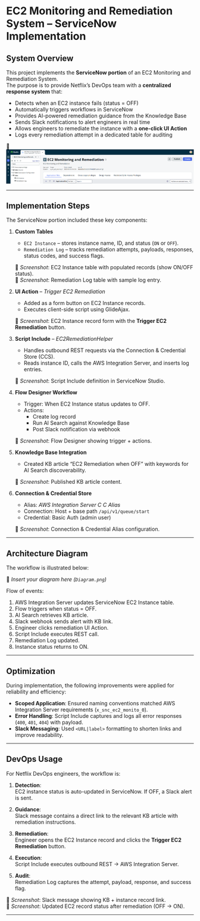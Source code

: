 # EC2 Monitoring and Remediation System – ServiceNow Implementation

## System Overview
This project implements the **ServiceNow portion** of an EC2 Monitoring and Remediation System.  
The purpose is to provide Netflix’s DevOps team with a **centralized response system** that:  
- Detects when an EC2 instance fails (status = OFF)  
- Automatically triggers workflows in ServiceNow  
- Provides AI-powered remediation guidance from the Knowledge Base  
- Sends Slack notifications to alert engineers in real time  
- Allows engineers to remediate the instance with a **one-click UI Action**  
- Logs every remediation attempt in a dedicated table for auditing  

📸   ![ServiceNow application scope showing **EC2 Monitoring and Remediation** with tables included](assets/initial_setup.png)

---

## Implementation Steps
The ServiceNow portion included these key components:

1. **Custom Tables**  
   - `EC2 Instance` – stores instance name, ID, and status (`ON` or `OFF`).  
   - `Remediation Log` – tracks remediation attempts, payloads, responses, status codes, and success flags.  

   📸 *Screenshot*: EC2 Instance table with populated records (show ON/OFF status).  
   📸 *Screenshot*: Remediation Log table with sample log entry.  

2. **UI Action** – *Trigger EC2 Remediation*  
   - Added as a form button on EC2 Instance records.  
   - Executes client-side script using GlideAjax.  

   📸 *Screenshot*: EC2 Instance record form with the **Trigger EC2 Remediation** button.  

3. **Script Include** – *EC2RemediationHelper*  
   - Handles outbound REST requests via the Connection & Credential Store (CCS).  
   - Reads instance ID, calls the AWS Integration Server, and inserts log entries.  

   📸 *Screenshot*: Script Include definition in ServiceNow Studio.  

4. **Flow Designer Workflow**  
   - Trigger: When EC2 Instance status updates to OFF.  
   - Actions:  
     - Create log record  
     - Run AI Search against Knowledge Base  
     - Post Slack notification via webhook  

   📸 *Screenshot*: Flow Designer showing trigger + actions.  

5. **Knowledge Base Integration**  
   - Created KB article “EC2 Remediation when OFF” with keywords for AI Search discoverability.  

   📸 *Screenshot*: Published KB article content.  

6. **Connection & Credential Store**  
   - Alias: *AWS Integration Server C C Alias*  
   - Connection: Host + base path `/api/v1/queue/start`  
   - Credential: Basic Auth (admin user)  

   📸 *Screenshot*: Connection & Credential Alias configuration.  

---

## Architecture Diagram
The workflow is illustrated below:

📸 *Insert your diagram here (`Diagram.png`)*  

Flow of events:  
1. AWS Integration Server updates ServiceNow EC2 Instance table.  
2. Flow triggers when status = OFF.  
3. AI Search retrieves KB article.  
4. Slack webhook sends alert with KB link.  
5. Engineer clicks remediation UI Action.  
6. Script Include executes REST call.  
7. Remediation Log updated.  
8. Instance status returns to ON.  

---

## Optimization
During implementation, the following improvements were applied for reliability and efficiency:  
- **Scoped Application**: Ensured naming conventions matched AWS Integration Server requirements (`x_snc_ec2_monito_0`).  
- **Error Handling**: Script Include captures and logs all error responses (`400`, `401`, `404`) with payload.    
- **Slack Messaging**: Used `<URL|label>` formatting to shorten links and improve readability.  

---

## DevOps Usage
For Netflix DevOps engineers, the workflow is:  

1. **Detection**:  
   EC2 instance status is auto-updated in ServiceNow. If OFF, a Slack alert is sent.  

2. **Guidance**:  
   Slack message contains a direct link to the relevant KB article with remediation instructions.  

3. **Remediation**:  
   Engineer opens the EC2 Instance record and clicks the **Trigger EC2 Remediation** button.  

4. **Execution**:  
   Script Include executes outbound REST → AWS Integration Server.  

5. **Audit**:  
   Remediation Log captures the attempt, payload, response, and success flag.  

📸 *Screenshot*: Slack message showing KB + instance record link.  
📸 *Screenshot*: Updated EC2 record status after remediation (OFF → ON).  

---


